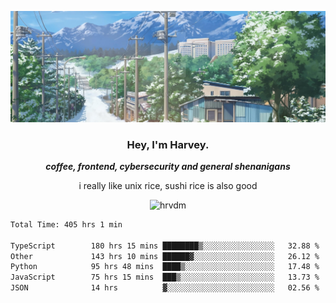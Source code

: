 ![](https://github.com/hrvdm/hrvdm/blob/main/images/winter.png?raw=true)

<div align="center">
    <h3> Hey, I'm Harvey.</h3>
    <p><i><b>coffee, frontend, cybersecurity and general shenanigans</b></i></p>
    <p>i really like unix rice, sushi rice is also good</p>
</div>

<p align="center">  <img src="https://komarev.com/ghpvc/?username=hrvdm&label=Views&color=252733&style=for-the-badge" alt="hrvdm" /> </p>

<!--START_SECTION:waka-->

```txt
Total Time: 405 hrs 1 min

TypeScript        180 hrs 15 mins ████████▒░░░░░░░░░░░░░░░░   32.88 %
Other             143 hrs 10 mins ██████▓░░░░░░░░░░░░░░░░░░   26.12 %
Python            95 hrs 48 mins  ████▒░░░░░░░░░░░░░░░░░░░░   17.48 %
JavaScript        75 hrs 15 mins  ███▒░░░░░░░░░░░░░░░░░░░░░   13.73 %
JSON              14 hrs          ▓░░░░░░░░░░░░░░░░░░░░░░░░   02.56 %
```

<!--END_SECTION:waka-->
